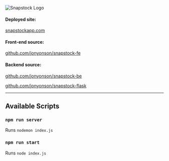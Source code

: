 ![Snapstock Logo](https://raw.githubusercontent.com/jonyonson/snapstock-fe/master/src/images/snapstock_logo.svg)

#### Deployed site: 
[snapstockapp.com](https://snapstockapp.com)

#### Front-end source:
[github.com/jonyonson/snapstock-fe](https://github.com/jonyonson/snapstock-fe)

#### Backend source: 
[github.com/jonyonson/snapstock-be](https://github.com/jonyonson/snapstock-be)

[github.com/jonyonson/snapstock-flask](https://github.com/jonyonson/snapstock-flask)

<hr>

## Available Scripts

### `npm run server`

Runs `nodemon index.js`

### `npm run start`

Runs `node index.js`
